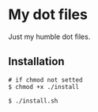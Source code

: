 # My dot files

Just my humble dot files.

## Installation

```shell
# if chmod not setted
$ chmod +x ./install

$ ./install.sh
```
